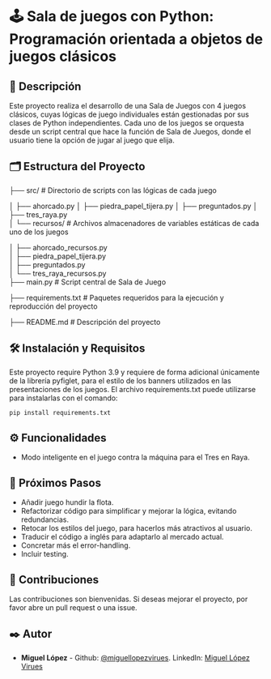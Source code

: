 # 🕹️ Sala de juegos con Python: Programación orientada a objetos de juegos clásicos

## 📖 Descripción
Este proyecto realiza el desarrollo de una Sala de Juegos con 4 juegos clásicos, cuyas lógicas de juego individuales están gestionadas por sus clases de Python independientes. Cada uno de los juegos se orquesta desde un script central que hace la función de Sala de Juegos, donde el usuario tiene la opción de jugar al juego que elija.

## 🗂️ Estructura del Proyecto
├── src/  # Directorio de scripts con las lógicas de cada juego

│   ├── ahorcado.py
│   ├── piedra_papel_tijera.py
│   ├── preguntados.py
│   ├── tres_raya.py            
│   └── recursos/   # Archivos almacenadores de variables estáticas de cada uno de los juegos 

│       ├── ahorcado_recursos.py     
│       ├── piedra_papel_tijera.py   
│       ├── preguntados.py          
│       └── tres_raya_recursos.py    
├── main.py               # Script central de Sala de Juego

├── requirements.txt      # Paquetes requeridos para la ejecución y reproducción del proyecto

├── README.md             # Descripción del proyecto

## 🛠️ Instalación y Requisitos
Este proyecto require Python 3.9 y requiere de forma adicional únicamente de la librería pyfiglet, para el estilo de los banners utilizados en las presentaciones de los juegos. El archivo requirements.txt puede utilizarse para instalarlas con el comando:
```bash
pip install requirements.txt
```
## ⚙️ Funcionalidades
- Modo inteligente en el juego contra la máquina para el Tres en Raya.

## 🔄 Próximos Pasos
- Añadir juego hundir la flota.
- Refactorizar código para simplificar y mejorar la lógica, evitando redundancias.
- Retocar los estilos del juego, para hacerlos más atractivos al usuario.
- Traducir el código a inglés para adaptarlo al mercado actual.
- Concretar más el error-handling.
- Incluir testing.

## 🤝 Contribuciones
Las contribuciones son bienvenidas. Si deseas mejorar el proyecto, por favor abre un pull request o una issue.

## ✒️ Autor
- **Miguel López** - Github: [@miguellopezvirues](https://github.com/miguellopezvirues). LinkedIn: [Miguel López Virues](https://www.linkedin.com/in/miguellopezvirues/)